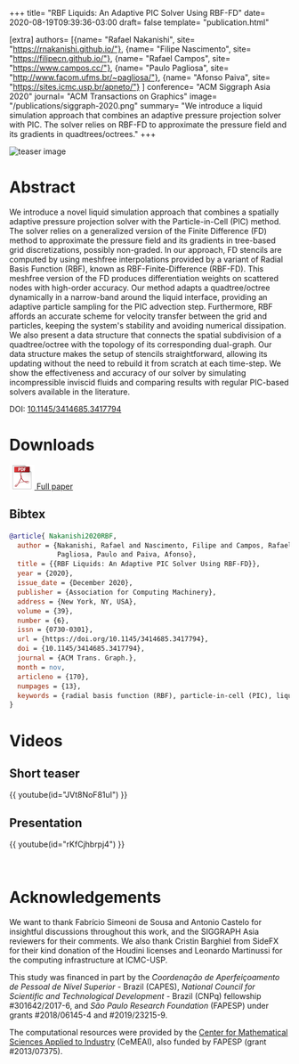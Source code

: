 +++
title= "RBF Liquids: An Adaptive PIC Solver Using RBF-FD"
date= 2020-08-19T09:39:36-03:00
draft= false
template= "publication.html"

[extra]
authors= [{name= "Rafael Nakanishi", site= "https://rnakanishi.github.io/"},
{name= "Filipe Nascimento", site= "https://filipecn.github.io/"},
{name= "Rafael Campos", site= "https://www.campos.cc/"},
{name= "Paulo Pagliosa", site= "http://www.facom.ufms.br/~pagliosa/"},
{name= "Afonso Paiva", site= "https://sites.icmc.usp.br/apneto/"}
]
conference= "ACM Siggraph Asia 2020"
journal= "ACM Transactions on Graphics"
image= "/publications/siggraph-2020.png"
summary= "We introduce a liquid simulation approach that combines an adaptive pressure projection solver with PIC. The solver relies on RBF-FD to approximate the pressure field and its gradients in quadtrees/octrees."
+++

![teaser image](/publications/siggraph-2020.png)

# Abstract
We introduce a novel liquid simulation approach that combines a spatially adaptive pressure projection solver with the Particle-in-Cell (PIC) method. The solver relies on a generalized version of the Finite Difference (FD) method to approximate the pressure field and its gradients in tree-based grid discretizations, possibly non-graded. In our approach, FD stencils are computed by using meshfree interpolations provided by a variant of Radial Basis Function (RBF), known as RBF-Finite-Difference (RBF-FD).  This meshfree version of the FD produces differentiation weights on scattered nodes with high-order accuracy. Our method adapts a quadtree/octree dynamically in a narrow-band around the liquid interface, providing an adaptive particle sampling for the PIC advection step.
Furthermore, RBF affords an accurate scheme for velocity transfer between the grid and particles, keeping the system's stability and avoiding numerical dissipation.  We also present a data structure that connects the spatial subdivision of a quadtree/octree with the topology of its corresponding dual-graph. Our data structure makes the setup of stencils straightforward, allowing its updating without the need to rebuild it from scratch at each time-step. We show the effectiveness and accuracy of our solver by simulating incompressible inviscid fluids and comparing results with regular PIC-based solvers available in the literature.

DOI: [10.1145/3414685.3417794](https://doi.org/10.1145/3414685.3417794)

# Downloads
 
[ ![PDF](/icons/adobepdf.icon.png) Full paper](/files/rbf-sa2020.pdf)

## Bibtex
 
```bibtex
@article{ Nakanishi2020RBF,
  author = {Nakanishi, Rafael and Nascimento, Filipe and Campos, Rafael and 
            Pagliosa, Paulo and Paiva, Afonso},
  title = {{RBF Liquids: An Adaptive PIC Solver Using RBF-FD}},
  year = {2020},
  issue_date = {December 2020},
  publisher = {Association for Computing Machinery},
  address = {New York, NY, USA},
  volume = {39},
  number = {6},
  issn = {0730-0301},
  url = {https://doi.org/10.1145/3414685.3417794},
  doi = {10.1145/3414685.3417794},
  journal = {ACM Trans. Graph.},
  month = nov,
  articleno = {170},
  numpages = {13},
  keywords = {radial basis function (RBF), particle-in-cell (PIC), liquid animation, adaptive grids}
}
```

# Videos

<!-- Coming soon -->

## Short teaser
{{ youtube(id="JVt8NoF81uI") }}

## Presentation
{{ youtube(id="rKfCjhbrpj4") }}
 
<br />

# Acknowledgements

We want to thank Fabrício Simeoni de Sousa and Antonio Castelo for insightful discussions throughout this work, and the SIGGRAPH Asia reviewers for their comments. We also thank Cristin Barghiel from SideFX for their kind donation of the Houdini licenses and Leonardo Martinussi for the computing infrastructure at ICMC-USP. 

This study was financed in part by the *Coordenação de Aperfeiçoamento de Pessoal de Nível Superior* - Brazil (CAPES), *National Council for Scientific and Technological Development* - Brazil (CNPq) fellowship #301642/2017-6, and *São Paulo Research Foundation* (FAPESP) under grants  #2018/06145-4 and #2019/23215-9.

The computational resources were provided by the [Center for
Mathematical Sciences Applied to Industry](http://www.cemeai.icmc.usp.br/) (CeMEAI), also funded by FAPESP (grant #2013/07375).